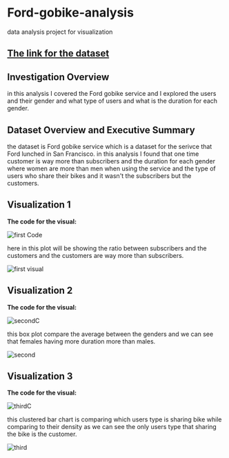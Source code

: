 # Ford-gobike-analysis
data analysis project for visualization

[The link for the dataset](https://video.udacity-data.com/topher/2020/October/5f91cf38_201902-fordgobike-tripdata/201902-fordgobike-tripdata.csv)
---

## Investigation Overview

in this analysis I covered the Ford gobike service and I explored the users and their gender and what type of users and what is the duration for each gender.

## Dataset Overview and Executive Summary

the dataset is Ford gobike service which is a dataset for the serivce that Ford lunched in San Francisco. in this analysis I found that one time customer is way more than subscribers and the duration for each gender where women are more than men when using the service and the type of users who share their bikes and it wasn't the subscribers but the customers.


## Visualization 1


**The code for the visual:**

![first Code](https://github.com/Asem-001/Ford-gobike-analysis/assets/117676536/a21f9390-fbc3-4ef5-924a-eec35cf2e31e)


here in this plot will be showing the ratio between subscribers and the customers and the customers are way more than subscribers.

![first visual](https://github.com/Asem-001/Ford-gobike-analysis/assets/117676536/80b2f35d-0530-41c6-beff-7803e00784bb)

## Visualization 2


**The code for the visual:**

![secondC](https://github.com/Asem-001/Ford-gobike-analysis/assets/117676536/d88d48ff-d516-4fd2-868b-9e91ab672fc9)


this box plot compare the average between the genders and we can see that females having more duration more than males.

![second](https://github.com/Asem-001/Ford-gobike-analysis/assets/117676536/6e42a968-73b0-40f8-8886-19adda0a3298)


## Visualization 3


**The code for the visual:**

![thirdC](https://github.com/Asem-001/Ford-gobike-analysis/assets/117676536/4aeebe3c-2c2a-4182-a18c-7cf98ce8a4e9)

this clustered bar chart is comparing which users type is sharing bike while comparing to their density as we can see the only users type that sharing the bike is the customer.

![third](https://github.com/Asem-001/Ford-gobike-analysis/assets/117676536/5390d344-de9e-41eb-bc9e-95a06fe2454e)






